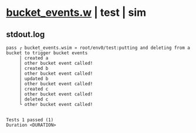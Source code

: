 # [bucket_events.w](../../../../../examples/tests/valid/bucket_events.w) | test | sim

## stdout.log
```log
pass ┌ bucket_events.wsim » root/env0/test:putting and deleting from a bucket to trigger bucket events
     │ created a
     │ other bucket event called!
     │ created b
     │ other bucket event called!
     │ updated b
     │ other bucket event called!
     │ created c
     │ other bucket event called!
     │ deleted c
     └ other bucket event called!
 
 
Tests 1 passed (1)
Duration <DURATION>
```

